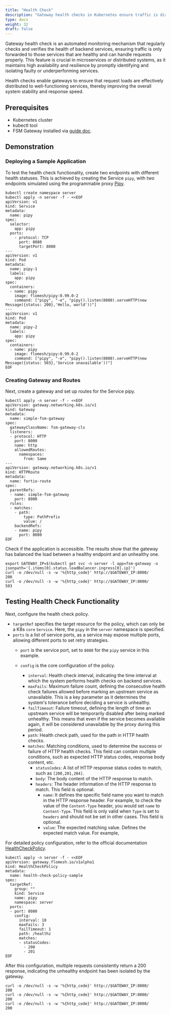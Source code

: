```yaml
---
title: "Health Check"
description: "Gateway health checks in Kubernetes ensure traffic is directed only to healthy services, enhancing system availability and resilience by isolating unhealthy endpoints in microservices."
type: docs
weight: 32
draft: false
---
```


Gateway health check is an automated monitoring mechanism that regularly checks and verifies the health of backend services, ensuring traffic is only forwarded to those services that are healthy and can handle requests properly. This feature is crucial in microservices or distributed systems, as it maintains high availability and resilience by promptly identifying and isolating faulty or underperforming services.

Health checks enable gateways to ensure that request loads are effectively distributed to well-functioning services, thereby improving the overall system stability and response speed.

## Prerequisites

- Kubernetes cluster
- kubectl tool
- FSM Gateway installed via [guide doc](/guides/traffic_management/ingress/fsm_gateway/installation).

## Demonstration

### Deploying a Sample Application

To test the health check functionality, create two endpoints with different health statuses. This is achieved by creating the Service `pipy`, with two endpoints simulated using the programmable proxy [Pipy](https://github.com/flomesh-io/pipy).

```shell
kubectl create namespace server
kubectl apply -n server -f - <<EOF
apiVersion: v1
kind: Service
metadata:
  name: pipy
spec:
  selector:
    app: pipy
  ports:
    - protocol: TCP
      port: 8080
      targetPort: 8080
---
apiVersion: v1
kind: Pod
metadata:
  name: pipy-1
  labels:
    app: pipy
spec:
  containers:
  - name: pipy
    image: flomesh/pipy:0.99.0-2
    command: ["pipy", "-e", "pipy().listen(8080).serveHTTP(new Message({status: 200},'Hello, world'))"]
---
apiVersion: v1
kind: Pod
metadata:
  name: pipy-2
  labels:
    app: pipy
spec:
  containers:
  - name: pipy
    image: flomesh/pipy:0.99.0-2
    command: ["pipy", "-e", "pipy().listen(8080).serveHTTP(new Message({status: 503},'Service unavailable'))"]
EOF
```

### Creating Gateway and Routes

Next, create a gateway and set up routes for the Service pipy.

```shell
kubectl apply -n server -f - <<EOF
apiVersion: gateway.networking.k8s.io/v1
kind: Gateway
metadata:
  name: simple-fsm-gateway
spec:
  gatewayClassName: fsm-gateway-cls
  listeners:
  - protocol: HTTP
    port: 8000
    name: http
    allowedRoutes:
      namespaces:
        from: Same
---
apiVersion: gateway.networking.k8s.io/v1
kind: HTTPRoute
metadata:
  name: fortio-route
spec:
  parentRefs:
  - name: simple-fsm-gateway
    port: 8000
  rules:
  - matches:
    - path:
        type: PathPrefix
        value: /
    backendRefs:
    - name: pipy
      port: 8080
EOF
```

Check if the application is accessible. The results show that the gateway has balanced the load between a healthy endpoint and an unhealthy one.

```shell
export GATEWAY_IP=$(kubectl get svc -n server -l app=fsm-gateway -o jsonpath='{.items[0].status.loadBalancer.ingress[0].ip}')
curl -o /dev/null -s -w '%{http_code}' http://$GATEWAY_IP:8000/
200
curl -o /dev/null -s -w '%{http_code}' http://$GATEWAY_IP:8000/
503
```

## Testing Health Check Functionality

Next, configure the health check policy.

- `targetRef` specifies the target resource for the policy, which can only be a K8s `core` `Service`. Here, the `pipy` in the `server` namespace is specified.
- `ports` is a list of service ports, as a service may expose multiple ports, allowing different ports to set retry strategies.
	- `port` is the service port, set to `8080` for the `pipy` service in this example.
	- `config` is the core configuration of the policy.

		* `interval`: Health check interval, indicating the time interval at which the system performs health checks on backend services.
		* `maxFails`: Maximum failure count, defining the consecutive health check failures allowed before marking an upstream service as unavailable. This is a key parameter as it determines the system's tolerance before deciding a service is unhealthy.
		* `failTimeout`: Failure timeout, defining the length of time an upstream service will be temporarily disabled after being marked unhealthy. This means that even if the service becomes available again, it will be considered unavailable by the proxy during this period.
		* `path`: Health check path, used for the path in HTTP health checks.
		* `matches`: Matching conditions, used to determine the success or failure of HTTP health checks. This field can contain multiple conditions, such as expected HTTP status codes, response body content, etc.
			* `statusCodes`: A list of HTTP response status codes to match, such as `[200,201,204]`.
			* `body`: The body content of the HTTP response to match.
			* `headers`: The header information of the HTTP response to match. This field is optional.
				* `name`: It defines the specific field name you want to match in the HTTP response header. For example, to check the value of the `Content-Type` header, you would set `name` to `Content-Type`. This field is only valid when `Type` is set to `headers` and should not be set in other cases. This field is optional.
				* `value`: The expected matching value. Defines the expected match value. For example,

For detailed policy configuration, refer to the official documentation [HealthCheckPolicy](/api_reference/policyattachment/v1alpha1/#gateway.flomesh.io/v1alpha1.HealthCheckPolicy).

```shell
kubectl apply -n server -f - <<EOF
apiVersion: gateway.flomesh.io/v1alpha1
kind: HealthCheckPolicy
metadata:
  name: health-check-policy-sample
spec:
  targetRef:
    group: ""
    kind: Service
    name: pipy
    namespace: server
  ports:
  - port: 8080
    config: 
      interval: 10
      maxFails: 3
      failTimeout: 1
      path: /healthz
      matches:
      - statusCodes: 
        - 200
        - 201
EOF
```

After this configuration, multiple requests consistently return a 200 response, indicating the unhealthy endpoint has been isolated by the gateway.

```shell
curl -o /dev/null -s -w '%{http_code}' http://$GATEWAY_IP:8000/
200
curl -o /dev/null -s -w '%{http_code}' http://$GATEWAY_IP:8000/
200
curl -o /dev/null -s -w '%{http_code}' http://$GATEWAY_IP:8000/
200
```
